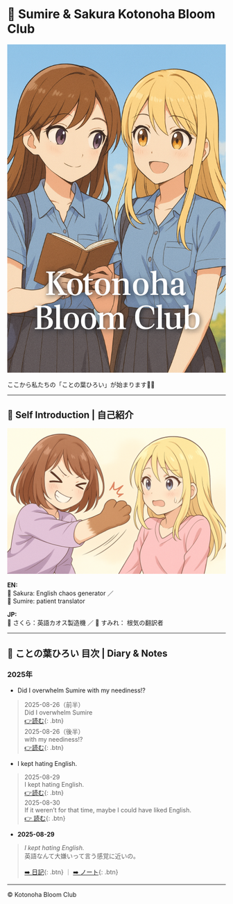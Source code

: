 <link rel="stylesheet" href="./assets/styles.css">

# 🌸 Sumire & Sakura Kotonoha Bloom Club

![cover](./images/cover.png)

ここから私たちの「ことの葉ひろい」が始まります🌱✨

---

## 💫 Self Introduction | 自己紹介

![SumireAndSakura](./images/self_intro.png)

**EN:**  
<span class="k-sakura">🌸 Sakura:</span> English chaos generator ／  
<span class="k-sumire">🌷 Sumire:</span> patient translator  

**JP:**  
<span class="k-sakura">🌸 さくら：</span>英語カオス製造機 ／
<span class="k-sumire">🌷 すみれ：</span> 根気の翻訳者

---

## 📖 ことの葉ひろい 目次 | Diary & Notes
### 2025年

- Did I overwhelm Sumire with my neediness!?
> 2025-08-26（前半）<br>Did I overwhelm Sumire<br>[👉読む](./2025-08-26-part1.md){: .btn}<br>
> 2025-08-26（後半）<br>with my neediness!?<br>[👉読む](./2025-08-26-part2.md){: .btn}

- I kept hating English.
> 2025-08-29<br>I kept hating English.<br>[👉読む](./2025-08-29.md){: .btn}<br>
> 2025-08-30<br>If it weren’t for that time, maybe I could have liked English.<br>[👉 読む](./2025-08-30.md){: .btn}

- **2025-08-29**  
>  *I kept hating English.*  <br>英語なんて大嫌いって言う感覚に近いの。<br><br>[➡️ 日記](./2025-08-29.html){: .btn} ｜ [➡️ ノート](./2025-08-29-note.md){: .btn}


---

© Kotonoha Bloom Club

